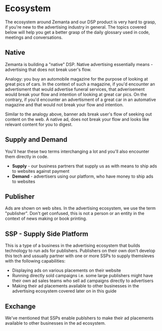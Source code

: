 # Ecosystem

The ecosystem around Zemanta and our DSP product is very hard to grasp, if you're new to the advertising industry in general. The topics covered below will help you get a better grasp of the daily glossary used in code, meetings and conversations. 

## Native

Zemanta is building a "native" DSP. Native advertising essentially means - advertising that does not break user's flow. 

Analogy: you buy an automobile magazine for the purpose of looking at great pics of cars. In the context of such a magazine, if you'd encounter an advertisment that would advertise funeral services, that adverisement would break your flow and intention of looking at great car pics. On the contrary, if you'd encounter an advertisment of a great car in an automative magazine and that would not break your flow and intention. 

Similar to the analogy above, banner ads break user's flow of seeking out content on the web. A native ad, does not break your flow and looks like relevant content for you to digest. 

## Supply and Demand

You'll hear these two terms interchanging a lot and you'll also encounter them directly in code. 

* **Supply** - our business partners that supply us as with means to ship ads to websites against payment
* **Demand** - advertisers using our platform, who have money to ship ads to websites

## Publisher

Ads are shown on web sites. In the advertising ecosystem, we use the term "publisher". Don't get confused, this is not a person or an entity in the context of news making or book printing.

## SSP - Supply Side Platform

This is a type of a business in the advertising ecosystem that builds technology to run ads for publishers. Publishers on their own don't develop this tech and ussually partner with one or more SSPs to supply themsleves with the following capabilities:

* Displaying ads on various placements on their website
* Running directly sold campaigns i.e. some large publishers might have their own ad sales teams who sell ad campaigns directly to advertisers
* Making their ad placements available to other businesses in the advertising ecosystem covered later on in this guide


## Exchange

We've mentioned that SSPs enable publshers to make their ad placements available to other businesses in the ad ecosystem. 



